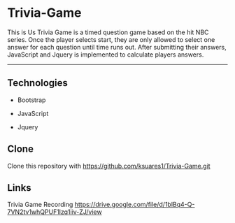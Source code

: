 # Trivia-Game

This is Us Trivia Game is a timed question game based on the hit NBC series. Once the player selects start, they are only allowed to select one answer for each question until time runs out. After submitting their answers, JavaScript and Jquery is implemented to calculate players answers. 

<hr>
</hr>

## Technologies
- Bootstrap
- JavaScript

- Jquery

## Clone
Clone this repository with https://github.com/ksuares1/Trivia-Game.git
        
## Links
Trivia Game Recording https://drive.google.com/file/d/1blBq4-Q-7VN2tv1whQPUF1lzq1iiv-ZJ/view

